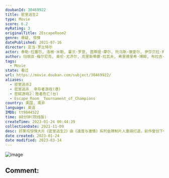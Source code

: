 ```yaml
---
doubanId: 30469922
title: 密室逃生2
type: Movie
score: 6.2
myRating: 3
originalTitle: 2EscapeRoom2
genre: 悬疑, 惊悚
datePublished: 2021-07-16
director: 亚当·罗比特尔
actor: 泰勒·拉塞尔, 洛根·米勒, 霍兰·罗登, 茵蒂娅·摩尔, 托马斯·康奎尔, 伊莎贝拉·弗尔曼, 詹姆斯·弗莱恩, 卡利托·奥利维罗, 杰米, 坦娅·范·格拉恩, 阿维亚娜·亚伯拉罕, 杰米斯·巴特勒, 杰伊·欧文, 阿玛莉·沃德, 蕾妮·戴蒙德, 埃文·亨斯特, 黛博拉·安沃尔, 杰·埃利斯, 泰勒·莱伯恩, 尼克·多达尼, 约里克·范·韦杰宁根
author: 玛丽亚·梅尔尼克, 奥伦·尤济尔, 克里斯蒂娜·拉瓦夫, 弗里德里希·博姆, 布拉吉·
tags:
  - Movie
state: 看过
url: https://movie.douban.com/subject/30469922/
aliases:
  - 密室逃杀2
  - 密室逃杀__幸存者游戏(港)
  - 密弑游戏2：胜者危亡(台)
  - Escape_Room__Tournament_of_Champions
country: 美国, 南非
language: 英语
IMDb: tt9844522
time: 88分钟(院线版)
createTime: 2023-01-24 00:44:39
collectionDate: 2021-11-09
desc: 好莱坞惊悚大片《密室逃生2》由《速度与激情》系列金牌制片人重磅打造，前作曾创下中国影史进口惊悚片票房冠军。续作在闯关难度和惊险刺激程度上全面升级，集结全球顶级玩家合力解锁超高难度密室，开启命悬一线的残...
date created: 2023-01-24
date modified: 2023-03-14
---
```


![image](p2870297032.jpg)

Comment:
---
